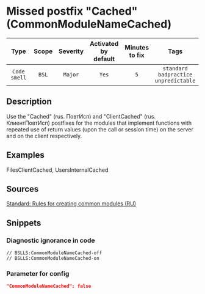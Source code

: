 # Missed postfix "Cached" (CommonModuleNameCached)

|      Type      |    Scope    | Severity |    Activated<br>by default    |    Minutes<br>to fix    |                            Tags                            |
|:-------------:|:-----------------------------:|:--------:|:------------------------------:|:-----------------------------------:|:----------------------------------------------------------:|
| `Code smell` |             `BSL`             | `Major` |              `Yes`              |                 `5`                 |       `standard`<br>`badpractice`<br>`unpredictable`       |

<!-- Блоки выше заполняются автоматически, не трогать -->
## Description
<!-- Описание диагностики заполняется вручную. Необходимо понятным языком описать смысл и схему работу -->

Use the "Cached" (rus. ПовтИсп) and "ClientCached" (rus. КлиентПовтИсп) postfixes for the modules that implement functions with repeated use of return values (upon the call or session time) on the server and on the client respectively.

## Examples
<!-- В данном разделе приводятся примеры, на которые диагностика срабатывает, а также можно привести пример, как можно исправить ситуацию -->

FilesClientCached, UsersInternalCached

## Sources
<!-- Необходимо указывать ссылки на все источники, из которых почерпнута информация для создания диагностики -->


[Standard: Rules for creating common modules (RU)](https://its.1c.ru/db/v8std#content:469:hdoc:3.2.3)

## Snippets

<!-- Блоки ниже заполняются автоматически, не трогать -->
### Diagnostic ignorance in code

```bsl
// BSLLS:CommonModuleNameCached-off
// BSLLS:CommonModuleNameCached-on
```

### Parameter for config

```json
"CommonModuleNameCached": false
```
